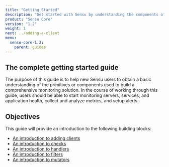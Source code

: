 ```yaml
---
title: "Getting Started"
description: "Get started with Sensu by understanding the components of a comprehensive monitoring solution: clients, checks, handlers, filters, and mutators."
product: "Sensu Core"
version: "1.2"
weight: 1
next: ../adding-a-client
menu:
  sensu-core-1.2:
    parent: guides
---
```


## The complete getting started guide

The purpose of this guide is to help new Sensu users to obtain a basic
understanding of the primitives or components used to build a comprehensive
monitoring solution. In the course of working through this guide, users should
be able to start monitoring servers, services, and application health, collect
and analyze metrics, and setup alerts.

## Objectives

This guide will provide an introduction to the following building blocks:

- [An introduction to adding clients][1]
- [An introduction to checks][2]
- [An introduction to handlers][3]
- [An introduction to filters][4]
- [An introduction to mutators][5]

[1]:  ../adding-a-client/
[2]:  ../intro-to-checks/
[3]:  ../intro-to-handlers/
[4]:  ../intro-to-filters/
[5]:  ../intro-to-mutators/